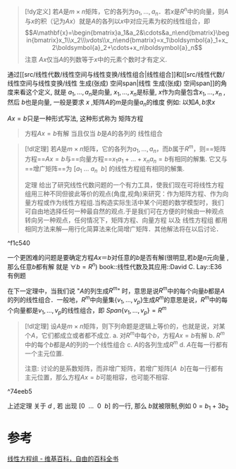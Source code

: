 

> [!dy定义] 
> 若$A$是$m\times n$矩阵，它的各列为$a_1,\dots,a_{n}$．若$x$是$R^{n}$中的向量，则$A$与$x$的积（记为$Ax$）就是$A$的各列以$x$中对应元素为权的线性组合，即
> $$A\mathbf{x}=\begin{bmatrix}a_1&a_2&\cdots&a_n\end{bmatrix}\begin{bmatrix}x_1\\x_2\\\vdots\\x_n\end{bmatrix}=x_1\boldsymbol{a}_1+x_2\boldsymbol{a}_2+\cdots+x_n\boldsymbol{a}_n$$
> 注意 $Ax$仅当$A$的列数等于$x$中的元素个数时才有定义.

通过[[src/线性代数/线性空间与线性变换/线性组合|线性组合]]和[[src/线性代数/线性空间与线性变换/线性 生成(张成) 空间span|线性 生成(张成) 空间span]]的角度来看这个定义, 就是 $a_1,\dots,a_{n}$是向量, $x_1,\dots,x_{n}$是标量, $x$作为向量包含$x_1,\dots,x_{n}$ , 然后 $b$也是向量, 一般是要求 $x$ ,矩阵$A$的$m$是向量$a_{n}$的维度
	例如: 以知$A,b$求$x$

$Ax=b$只是一种形式写法, 这种形式称为 矩阵方程

> 方程$Ax=b$有解 当且仅当 $b$是$A$的各列的 线性组合


> [!dl定理] 
> 若$A$是$m\times n$矩阵，它的各列为$a_1,\dots,a_{n}$，而$b$属于$R^{m}$，则==矩阵方程==$Ax=b$与==向量方程==$x_{1}a_{1}+\dots+x_na_n=b$有相同的解集.
> 它又与==增广矩阵==为 $[a_{1}~\dots~a_n~~b]$ 的线性方程组有相同的解集.
> 
> 定理 给出了研究线性代数问题的一个有力工具，使我们现在可将线性方程组用三种不同但彼此等价的观点(角度,视角)来研究：作为矩阵方程、作为向量方程或作为线性方程组.当构造实际生活中某个问题的数学模型时，我们可自由地选择任何一种最自然的观点.于是我们可在方便的时候由一种观点转向另一种观点，任何情况下，矩阵方程、向量方程 以及 线性方程组 都用相同方法来解—用行化简算法来化简增广矩阵．其他解法将在以后讨论．

^f1c540


一个更困难的问题是要确定方程$Ax＝b$对任意的$b$是否有解(很明显,若$b$是$n$元向量 ,那么任意$b$都有解 就是 $\forall b=R^{n}$)
	book::线性代数及其应用::David C. Lay::E36 有例题


在下一定理中，当我们说 "$A$的列生成$R^{m}$" 时，意思是说$R^{m}$中的每个向量$b$都是$A$的列的线性组合．一般地，$R^{m}$中向量集$\{v_1,\dots,v_{p}\}$生成$R^{m}$的意思是说，$R^{m}$中的每个向量都是$v_1,\dots,v_{p}$的线性组合，即 $Span \{v_{1},\dots,v_p\}=R^{m}$

> [!dl定理] 
> 设$A$是$m\times n$矩阵，则下列命题是逻辑上等价的，也就是说，对某个$A$，它们都成立或者都不成立.
> 	a. 对$R^{m}$中每个$b$，方程$Ax=b$有解
> 	b. $R^{m}$中的每个$b$都是$A$的列的一个线性组合
> 	c. $A$的各列生成$R^{m}$
> 	d. $A$在每一行都有一个主元位置.
> 	
> 	注意: 讨论的是系数矩阵，而非增广矩阵，若增广矩阵$[A~~b]$在每一行都有主元位置，那么方程$Ax=b$可能相容，也可能不相容.

^74eeb5

上述定理 关于 $d$ , 若 出现 $[0~~\dots~~0~~b]$ 的一行, 那么 $b$就被限制,例如 $0=b_{1}+3b_{2}$ 



# 参考
[线性方程组 - 维基百科，自由的百科全书](https://zh.wikipedia.org/zh-cn/%E7%BA%BF%E6%80%A7%E6%96%B9%E7%A8%8B%E7%BB%84)

